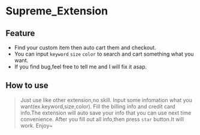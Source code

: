 # Supreme_Extension

## Feature
- Find your custom item then auto cart them and checkout.
- You can input `keyword` `size` `color` to search and cart something what you want.
- If you find bug,feel free to tell me and I will fix it asap.

## How to use
> Just use like other extension,no skill.
> Input some infomation what you want(ex.keyword,size,color).
> Fill the billing info and credit card info.The extension will auto save your info that you can use next time convenience.
> After you fill out all info,then press `star` button.It will work.
> Enjoy~


